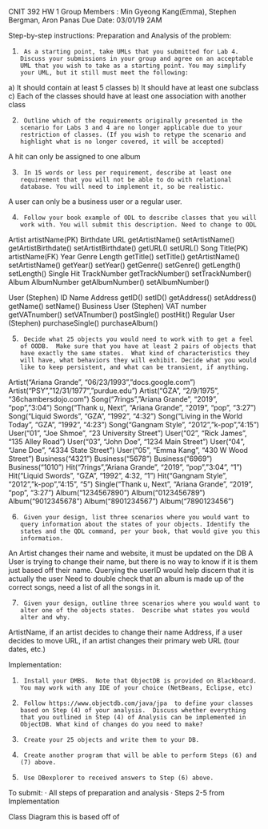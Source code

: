CNIT 392
HW 1
Group Members : Min Gyeong Kang(Emma), Stephen Bergman, Aron Panas
Due Date: 03/01/19 2AM
 
Step-by-step instructions:
Preparation and Analysis of the problem:
1)      As a starting point, take UMLs that you submitted for Lab 4.  Discuss your submissions in your group and agree on an acceptable UML that you wish to take as a starting point. You may simplify your UML, but it still must meet the following:
a)      It should contain at least 5 classes
b)      It should have at least one subclass
c)      Each of the classes should have at least one association with another class
 
2)      Outline which of the requirements originally presented in the scenario for Labs 3 and 4 are no longer applicable due to your restriction of classes. (If you wish to retype the scenario and highlight what is no longer covered, it will be accepted)
A hit can only be assigned to one album
 
3)      In 15 words or less per requirement, describe at least one requirement that you will not be able to do with relational database. You will need to implement it, so be realistic. 
A user can only be a business user or a regular user.
	
 
4)      Follow your book example of ODL to describe classes that you will work with. You will submit this description. Need to change to ODL
Artist
artistName(PK)
Birthdate
URL
getArtistName()
setArtistName()
getArtistBirthdate()
setArtistBirthdate()
getURL()
setURL()
Song
Title(PK)
artistName(FK)
Year
Genre
Length
getTitle()
setTitle()
getArtistName()
setArtistName()
getYear()
setYear()
getGenre()
setGenre()
getLength()
setLength()
Single
Hit
TrackNumber
getTrackNumber()
setTrackNumber()
Album
AlbumNumber
getAlbumNumber()
setAlbumNumber()

User (Stephen)
ID
Name
Address 
getID()
setID()
getAddress()
setAddress()
getName()
setName()
Business User (Stephen)
VAT number
getVATnumber()
setVATnumber()
postSingle()
postHit()
Regular User (Stephen)
purchaseSingle()
purchaseAlbum()
 
5)      Decide what 25 objects you would need to work with to get a feel of OODB.  Make sure that you have at least 2 pairs of objects that have exactly the same states.  What kind of characteristics they will have, what behaviors they will exhibit. Decide what you would like to keep persistent, and what can be transient, if anything. 
Artist(“Ariana Grande”, “06/23/1993”,”docs.google.com”)
Artist(“PSY”,”12/31/1977”,”purdue.edu”)
Artist(“GZA”, “2/9/1975”, “36chambersdojo.com”)
Song(“7rings”,”Ariana Grande”, “2019”, “pop”,”3:04”)
Song(“Thank u, Next”, “Ariana Grande”, “2019”, “pop”, “3:27”)
Song(“Liquid Swords”, “GZA”, “1992”, “4:32”)
Song(“Living in the World Today”, “GZA”, “1992”, “4:23”)
Song(“Gangnam Style”, “2012”,”k-pop”,”4:15”)
User(“01”, “Joe Shmoe”, “23 University Street”)
User(“02”, “Rick James”, “135 Alley Road”)
User(“03”, “John Doe”, “1234 Main Street”)
User(“04”, “Jane Doe”, “4334 State Street”)
User(“05”, “Emma Kang”, “430 W Wood Street”)
Business(“4321”)
Business(“5678”)
Business(“6969”)
Business(“1010”)
Hit(“7rings”,”Ariana Grande”, “2019”, “pop”,”3:04”, “1”)
Hit(“Liquid Swords”, “GZA”, “1992”, 4:32, “1”)
Hit(“Gangnam Style”, “2012”,”k-pop”,”4:15”, “5”)
Single(“Thank u, Next”, “Ariana Grande”, “2019”, “pop”, “3:27”)
Album(“1234567890”)
Album(“0123456789”)
Album(“9012345678”)
Album(“8901234567”)
Album(“7890123456”)
 
6)      Given your design, list three scenarios where you would want to query information about the states of your objects. Identify the states and the QDL command, per your book, that would give you this information.
An Artist changes their name and website, it must be updated on the DB
A User is trying to change their name, but there is no way to know if it is them just based off their name. Querying the userID would help discern that it is actually the user
Need to double check that an album is made up of the correct songs, need a list of all the songs in it.
 
7)      Given your design, outline three scenarios where you would want to alter one of the objects states.  Describe what states you would alter and why.
ArtistName, if an artist decides to change their name
Address, if a user decides to move
URL, if an artist changes their primary web URL (tour dates, etc.)
 
 
Implementation:
1)      Install your DMBS.  Note that ObjectDB is provided on Blackboard. You may work with any IDE of your choice (NetBeans, Eclipse, etc)
 
2)      Follow https://www.objectdb.com/java/jpa  to define your classes based on Step (4) of your analysis.  Discuss whether everything that you outlined in Step (4) of Analysis can be implemented in ObjectDB. What kind of changes do you need to make? 
 
3)      Create your 25 objects and write them to your DB.
 
4)      Create another program that will be able to perform Steps (6) and (7) above. 
 
5)      Use DBexplorer to received answers to Step (6) above.
 
 
To submit:
·         All steps of preparation and analysis
·         Steps 2-5 from Implementation

Class Diagram this is based off of





